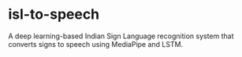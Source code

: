 # isl-to-speech
A deep learning-based Indian Sign Language recognition system that converts signs to speech using MediaPipe and LSTM.
